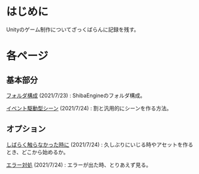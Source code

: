 # はじめに

Unityのゲーム制作についてざっくばらんに記録を残す。

# 各ページ

## 基本部分

[フォルダ構成](./2021/folder_tree/index.md) (2021/7/23)
: ShibaEngineのフォルダ構成。

[イベント駆動型シーン](./2021/event_system/index.md) (2021/7/24)
: 割と汎用的にシーンを作る方法。


## オプション

[しばらく触らなかった時に](./2021/long_time_no_see/index.md) (2021/7/24)
: 久しぶりにいじる時やアセットを作るとき、どこから始めるか。

[エラー対処](./2021/errors/index.md) (2021/7/24)
: エラーが出た時、とりあえず見る。

